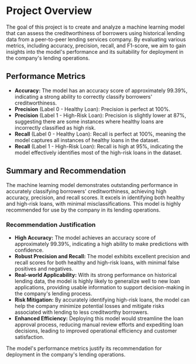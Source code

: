 <!DOCTYPE html>
<html lang="en">
<head>
  <meta charset="UTF-8">
  <meta name="viewport" content="width=device-width, initial-scale=1.0">
  
</head>
<body>

<h1>Project Overview</h1>

<p>The goal of this project is to create and analyze a machine learning model that can assess the creditworthiness of borrowers using historical lending data from a peer-to-peer lending services company. By evaluating various metrics, including accuracy, precision, recall, and F1-score, we aim to gain insights into the model's performance and its suitability for deployment in the company's lending operations.</p>

<h2>Performance Metrics</h2>

<ul>
  <li><strong>Accuracy:</strong> The model has an accuracy score of approximately 99.39%, indicating a strong ability to correctly classify borrowers' creditworthiness.</li>
  <li><strong>Precision</strong> (Label 0 - Healthy Loan): Precision is perfect at 100%.</li>
  <li><strong>Precision</strong> (Label 1 - High-Risk Loan): Precision is slightly lower at 87%, suggesting there are some instances where healthy loans are incorrectly classified as high risk.</li>
  <li><strong>Recall</strong> (Label 0 - Healthy Loan): Recall is perfect at 100%, meaning the model captures all instances of healthy loans in the dataset.</li>
  <li><strong>Recall</strong> (Label 1 - High-Risk Loan): Recall is high at 95%, indicating the model effectively identifies most of the high-risk loans in the dataset.</li>
</ul>

<h2>Summary and Recommendation</h2>

<p>The machine learning model demonstrates outstanding performance in accurately classifying borrowers' creditworthiness, achieving high accuracy, precision, and recall scores. It excels in identifying both healthy and high-risk loans, with minimal misclassifications. This model is highly recommended for use by the company in its lending operations.</p>

<h3>Recommendation Justification</h3>

<ul>
  <li><strong>High Accuracy:</strong> The model achieves an accuracy score of approximately 99.39%, indicating a high ability to make predictions with confidence.</li>
  <li><strong>Robust Precision and Recall:</strong> The model exhibits excellent precision and recall scores for both healthy and high-risk loans, with minimal false positives and negatives.</li>
  <li><strong>Real-world Applicability:</strong> With its strong performance on historical lending data, the model is highly likely to generalize well to new loan applications, providing usable information to support decision-making in the company's lending process.</li>
  <li><strong>Risk Mitigation:</strong> By accurately identifying high-risk loans, the model can help the company minimize potential losses and mitigate risks associated with lending to less creditworthy borrowers.</li>
  <li><strong>Enhanced Efficiency:</strong> Deploying this model would streamline the loan approval process, reducing manual review efforts and expediting loan decisions, leading to improved operational efficiency and customer satisfaction.</li>
</ul>

<p>The model's performance metrics justify its recommendation for deployment in the company's lending operations.</p>

</body>
</html>
